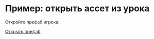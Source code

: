 # Пример: открыть ассет из урока

Откройте префаб игрока:

[Открыть префаб](unity://open?path=Assets/Prefabs/Player.prefab)

